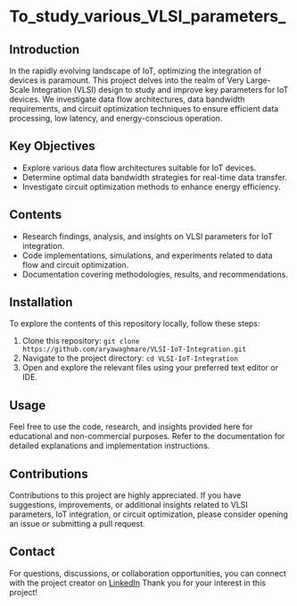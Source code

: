 # To_study_various_VLSI_parameters_
## Introduction

In the rapidly evolving landscape of IoT, optimizing the integration of devices is paramount. This project delves into the realm of Very Large-Scale Integration (VLSI) design to study and improve key parameters for IoT devices. We investigate data flow architectures, data bandwidth requirements, and circuit optimization techniques to ensure efficient data processing, low latency, and energy-conscious operation.

## Key Objectives

- Explore various data flow architectures suitable for IoT devices.
- Determine optimal data bandwidth strategies for real-time data transfer.
- Investigate circuit optimization methods to enhance energy efficiency.

## Contents

- Research findings, analysis, and insights on VLSI parameters for IoT integration.
- Code implementations, simulations, and experiments related to data flow and circuit optimization.
- Documentation covering methodologies, results, and recommendations.

## Installation

To explore the contents of this repository locally, follow these steps:

1. Clone this repository: `git clone https://github.com/aryawaghmare/VLSI-IoT-Integration.git`
2. Navigate to the project directory: `cd VLSI-IoT-Integration`
3. Open and explore the relevant files using your preferred text editor or IDE.

## Usage

Feel free to use the code, research, and insights provided here for educational and non-commercial purposes. Refer to the documentation for detailed explanations and implementation instructions.

## Contributions

Contributions to this project are highly appreciated. If you have suggestions, improvements, or additional insights related to VLSI parameters, IoT integration, or circuit optimization, please consider opening an issue or submitting a pull request.

## Contact

For questions, discussions, or collaboration opportunities, you can connect with the project creator on [LinkedIn](https://www.linkedin.com/in/arya-waghmare-a79050231)
Thank you for your interest in this project!
